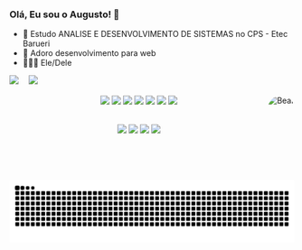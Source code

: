 ### Olá, Eu sou o Augusto! 👋

- 🧐 Estudo ANALISE E DESENVOLVIMENTO DE SISTEMAS no CPS - Etec Barueri
- 🌱 Adoro desenvolvimento para web
- 🏳️‍🌈🧔 Ele/Dele



<div 
  <a href="github.com/AugustoBe">
  <img height="180em" src="https://github-readme-stats.vercel.app/api?username=AugustoBe&show_icons=true&theme=discord_old_blurple&include_all_commits=true&count_private=true&hide_border=true"/> ⠀
  <img height="180em" src="https://github-readme-stats.vercel.app/api/top-langs/?username=AugustoBe&layout=compact&langs_count=7&theme=discord_old_blurple&hide_border=true"/>
</div>



  <div align="center" style="display: inline_block"><br>
  <img align="" align="" height="50em" src="https://cdn.jsdelivr.net/gh/devicons/devicon/icons/html5/html5-plain.svg" style="justify-content:"space-around""/> 
  <img align="" align="" height="50em" src="https://cdn.jsdelivr.net/gh/devicons/devicon/icons/css3/css3-plain.svg" style="justify-content:"space-around""/>
  <img align="" align="" height="50em" src="https://cdn.jsdelivr.net/gh/devicons/devicon/icons/javascript/javascript-plain.svg" style="justify-content:"space-around""/>
  <img align="" align="" height="50em" src="https://cdn.jsdelivr.net/gh/devicons/devicon/icons/photoshop/photoshop-plain.svg" style="justify-content:"space-around""/>
  <img align="" align="" height="50em" src="https://cdn.jsdelivr.net/gh/devicons/devicon/icons/aftereffects/aftereffects-plain.svg" style="justify-content:"space-around""/>
  <img align="" align="" height="50em" src="https://cdn.jsdelivr.net/gh/devicons/devicon/icons/python/python-plain.svg" style="justify-content:"space-around""/>
  <img align="" align="" height="50em" src="https://cdn.jsdelivr.net/gh/devicons/devicon/icons/java/java-plain.svg" style="justify-content:"space-around"; margin-right: 500px/>
  <img align="right" alt="Bear" height="150" style="border-radius:50px;" src="https://cdn.discordapp.com/avatars/902731379735920681/a_c1369ab3c9a2dbe8f08b27af5bc6bc87.gif?size=2048">
  </div>
  
##

  <div align="center" style="justify-content: "space-around"; height:"100px"">
   <a href = "augusto.almeida2709@gmail.com"><img align="center" src="https://img.shields.io/badge/Gmail-D14836?style=for-the-badge&logo=gmail&logoColor=white" target="_blank"></a>
   <a href="https://www.linkedin.com/in/magno-augusto-71590320a/" target="_blank"><img align="center" src="https://img.shields.io/badge/-LinkedIn-%230077B5?style=for-the-badge&logo=linkedin&logoColor=white" target="_blank"></a>
   <a href="https://discordapp.com/users/902731379735920681" target="_blank"><img align="center" src="https://img.shields.io/badge/Discord-7289DA?style=for-the-badge&logo=discord&logoColor=white" target="_blank"></a> 
   <a href="github.com/AugustoBe" target="_blank"><img align="center" src="https://img.shields.io/badge/GitHub-100000?style=for-the-badge&logo=github&logoColor=white" target="_blank"></a>
   
 </div>

  ![Snake animation](https://github.com/AugustoBe/AugustoBe/blob/output/github-contribution-grid-snake.svg)
  

  
  

